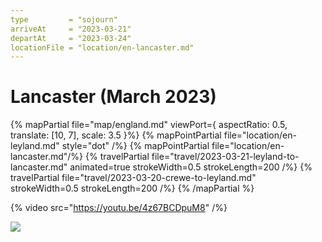 ```yaml
---
type         = "sojourn"
arriveAt     = "2023-03-21"
departAt     = "2023-03-24"
locationFile = "location/en-lancaster.md"
---
```


# Lancaster (March 2023)

{% mapPartial file="map/england.md" viewPort={ aspectRatio: 0.5, translate: [10, 7], scale: 3.5 }%}
  {% mapPointPartial file="location/en-leyland.md" style="dot" /%}
  {% mapPointPartial file="location/en-lancaster.md"/%}
  {% travelPartial file="travel/2023-03-21-leyland-to-lancaster.md" animated=true strokeWidth=0.5 strokeLength=200 /%}
  {% travelPartial file="travel/2023-03-20-crewe-to-leyland.md" strokeWidth=0.5 strokeLength=200 /%}
{% /mapPartial %}

{% video src="https://youtu.be/4z67BCDpuM8" /%}

![](2023/03/23/20230323-144056055.jpg)
